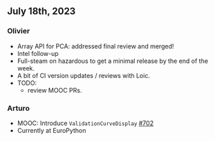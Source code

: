 ## July 18th, 2023

### Olivier

- Array API for PCA: addressed final review and merged!
- Intel follow-up
- Full-steam on hazardous to get a minimal release by the end of the week.
- A bit of CI version updates / reviews with Loic.
- TODO:
    - review MOOC PRs.

### Arturo

- MOOC: Introduce `ValidationCurveDisplay` [#702](https://github.com/INRIA/scikit-learn-mooc/pull/702)
- Currently at EuroPython
